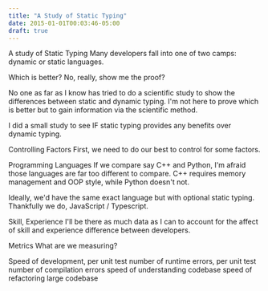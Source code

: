 ```yaml
---
title: "A Study of Static Typing"
date: 2015-01-01T00:03:46-05:00
draft: true
---
```


A study of Static Typing
Many developers fall into one of two camps: dynamic or static languages.

Which is better? No, really, show me the proof?

No one as far as I know has tried to do a scientific study to show the differences between static and dynamic typing. I'm not here to prove which is better but to gain information via the scientific method.

I did a small study to see IF static typing provides any benefits over dynamic typing.

Controlling Factors
First, we need to do our best to control for some factors.

Programming Languages
If we compare say C++ and Python, I'm afraid those languages are far too different to compare. C++ requires memory management and OOP style, while Python doesn't not.

Ideally, we'd have the same exact language but with optional static typing. Thankfully we do, JavaScript / Typescript.

Skill, Experience
I'll be there as much data as I can to account for the affect of skill and experience difference between developers.

Metrics
What are we measuring?

Speed of development, per unit test
number of runtime errors, per unit test
number of compilation errors
speed of understanding codebase
speed of refactoring large codebase
